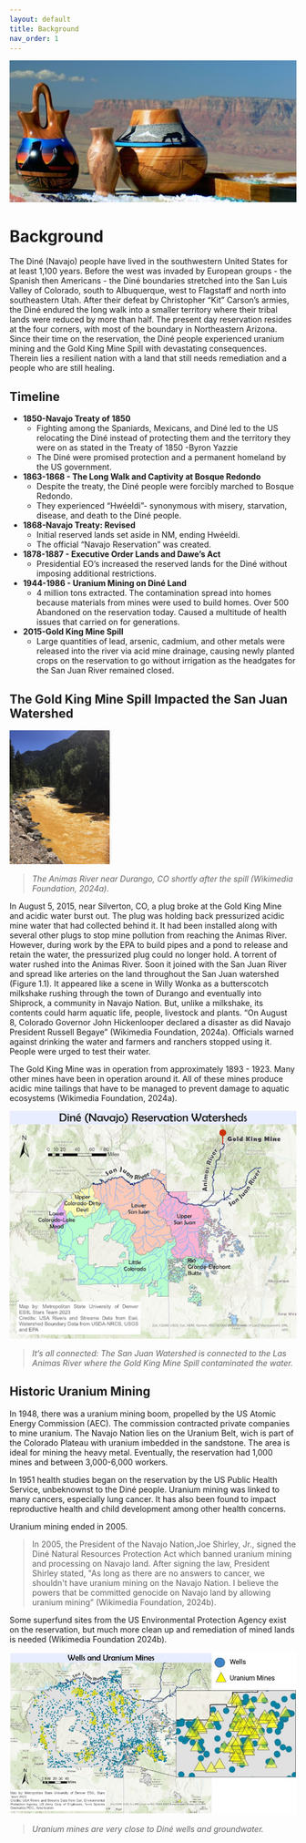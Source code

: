 ```yaml
---
layout: default
title: Background
nav_order: 1
---
```



<img src = "https://github.com/cu-esiil-edu/MSUDenver-DineWaterQuality2023/blob/main/img/Pottery2.jpg?raw=true" alt = "SW Pottery" >

# Background

The Diné (Navajo) people have lived in the southwestern United States for at least 1,100 years.  Before the west was invaded by European groups - the Spanish then Americans - the Diné boundaries stretched into the San Luis Valley of Colorado, south to Albuquerque, west to Flagstaff and north into southeastern Utah.  After their defeat by Christopher “Kit” Carson’s armies, the Diné endured the long walk into a smaller territory where their tribal lands were reduced by more than half.  The present day reservation resides at the four corners, with most of the boundary in Northeastern Arizona.  Since their time on the reservation, the Diné people experienced uranium mining and the Gold King Mine Spill with devastating consequences.  Therein lies a resilient nation with a land that still needs remediation and a people who are still healing.


## Timeline

* **1850-Navajo Treaty of 1850**
    * Fighting among the Spaniards, Mexicans, and Diné led to the US relocating the Diné instead of protecting them and the territory they were on as stated in the Treaty of 1850 -Byron Yazzie
    * The Diné were promised protection and a permanent homeland by the US government.
* **1863-1868 - The Long Walk and Captivity at Bosque Redondo**
    * Despite the treaty, the Diné people were forcibly marched to Bosque Redondo. 
    * They experienced “Hwéeldi”- synonymous with misery, starvation, disease, and death to the Diné people.
* **1868-Navajo Treaty: Revised**
    * Initial reserved lands set aside in NM, ending Hwéeldi. 
    * The official “Navajo Reservation” was created.
* **1878-1887 - Executive Order Lands and Dawe’s Act**
    * Presidential EO’s increased the reserved lands for the Diné without imposing additional restrictions.
* **1944-1986 - Uranium Mining on Diné Land**
    * 4 million tons extracted. The contamination spread into homes because materials from mines were used to build homes. Over 500 Abandoned on the reservation today. Caused a multitude of health issues that carried on for generations.
* **2015-Gold King Mine Spill**
    * Large quantities of lead, arsenic, cadmium, and other metals were released into the river via acid mine drainage, causing newly planted crops on the reservation to go without irrigation as the headgates for the San Juan River remained closed.


## The Gold King Mine Spill Impacted the San Juan Watershed

<img src="https://github.com/cu-esiil-edu/MSUDenver-DineWaterQuality2023/blob/main/AnimasPolluted.jpg?raw=true" width = "35%" height="35%">

> *The Animas River near Durango, CO shortly after the spill (Wikimedia Foundation, 2024a).*

In August 5, 2015, near Silverton, CO, a plug broke at the Gold King Mine and acidic water burst out.  The plug was holding back pressurized acidic mine water that had collected behind it. It had been installed along with several other plugs to stop mine pollution from reaching the Animas River.  However, during work by the EPA to build pipes and a pond to release and retain the water, the pressurized plug could no longer hold.  A torrent of water rushed into the Animas River. Soon it joined with the San Juan River and spread like arteries on the land throughout the San Juan watershed (Figure 1.1). It appeared like a scene in Willy Wonka as a butterscotch milkshake rushing through the town of Durango and eventually into Shiprock, a community in Navajo Nation.  But, unlike a milkshake, its contents could harm aquatic life, people, livestock and plants.  “On August 8, Colorado Governor John Hickenlooper declared a disaster as did Navajo President Russell Begaye” (Wikimedia Foundation, 2024a).  Officials warned against drinking the water and farmers and ranchers stopped using it.  People were urged to test their water.

The Gold King Mine was in operation from approximately 1893 - 1923.  Many other mines have been in operation around it. All of these mines produce acidic mine tailings that have to be managed to prevent damage to aquatic ecosystems (Wikimedia Foundation, 2024a).  

<img src= "https://github.com/cu-esiil-edu/MSUDenver-DineWaterQuality2023/blob/main/img/MapWatersheds.jpg?raw=true" alt= "Map of the San Juan Watershed on the Dine Reservation" > 

> *It’s all connected: The San Juan Watershed is connected to the Las Animas River where the Gold King Mine Spill contaminated the water.*

## Historic Uranium Mining

In 1948, there was a uranium mining boom, propelled by the US Atomic Energy Commission (AEC).  The commission contracted private companies to mine uranium.  The Navajo Nation lies on the Uranium Belt, wich is part of the Colorado Plateau with uranium imbedded in the sandstone.  The area is ideal for mining the heavy metal.  Eventually, the reservation had 1,000 mines and between 3,000-6,000 workers.

In 1951 health studies began on the reservation by the US Public Health Service, unbeknownst to the Diné people. Uranium mining was linked to many cancers, especially lung cancer.  It has also been found to impact reproductive health and child development among other health concerns.

Uranium mining ended in 2005.


> In 2005, the President of the Navajo Nation,Joe Shirley, Jr., signed the Diné Natural Resources Protection Act which banned uranium mining and processing on Navajo land. After signing the law, President Shirley stated, "As long as there are no answers to cancer, we shouldn't have uranium mining on the Navajo Nation. I believe the powers that be committed genocide on Navajo land by allowing uranium mining” (Wikimedia Foundation, 2024b).

Some superfund sites from the US Environmental Protection Agency exist on the reservation, but much more clean up and remediation of mined lands is needed (Wikimedia Foundation 2024b).
 
<img src= "https://github.com/cu-esiil-edu/MSUDenver-DineWaterQuality2023/blob/main/img/WellsandUraniumMines.jpg?raw=true" alt= "Map of Uranium Mines and Wells on the Dine Reservation">

> *Uranium mines are very close to Diné wells and groundwater.*




